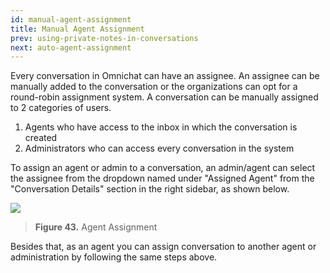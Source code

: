 ```yaml
---
id: manual-agent-assignment
title: Manual Agent Assignment
prev: using-private-notes-in-conversations
next: auto-agent-assignment
---
```


Every conversation in Omnichat can have an assignee. An assignee can be manually added to the conversation or the organizations can opt for a round-robin assignment system. A conversation can be manually assigned to 2 categories of users.

1.  Agents who have access to the inbox in which the conversation is created
2.  Administrators who can access every conversation in the system

To assign an agent or admin to a conversation, an admin/agent can select the assignee from the dropdown named under "Assigned Agent" from the "Conversation Details" section in the right sidebar, as shown below.

![](https://lh5.googleusercontent.com/MNFwNGzZiooc01ZYmyeAuqW1-PoeOtcL--nEb9zmtn8cxMaMlQCoVAbMvPNgbn133yOugLKK3yalpn28Bjn9pkVGBQA5KVLoMS4v0xvffvZ7bAFg_n5Hn5r6vOPo4f31DCn8XFr7)

> **Figure 43.** Agent Assignment

Besides that, as an agent you can assign conversation to another agent or administration by following the same steps above.
